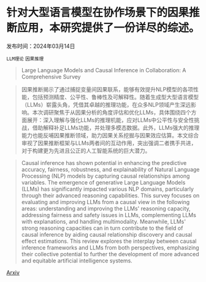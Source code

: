 # 针对大型语言模型在协作场景下的因果推断应用，本研究提供了一份详尽的综述。

发布时间：2024年03月14日

`LLM理论` `因果推理`

> Large Language Models and Causal Inference in Collaboration: A Comprehensive Survey

> 因果推断揭示了通过捕捉变量间因果联系，能够有效提升NLP模型的各项性能，包括预测精度、公平性、鲁棒性及可解释性。随着生成型大型语言模型（LLMs）崭露头角，凭借其卓越的推理功能，在众多NLP领域产生深远影响。本次调研聚焦于从因果分析的角度评估和优化LLMs，具体围绕四个方面展开：深入理解与强化LLMs的推理机能，应对LLMs中公平性与安全性挑战，借助解释补足LLMs功能，并处理多模态数据。此外，LLMs强大的推理能力也能反哺因果推断领域，助力因果关系挖掘与因果效应估算。本文综合审视了因果推断框架与LLMs两者间的互动作用，突出强调二者携手共进，对于构建更为先进且公正的人工智能系统的巨大潜力。

> Causal inference has shown potential in enhancing the predictive accuracy, fairness, robustness, and explainability of Natural Language Processing (NLP) models by capturing causal relationships among variables. The emergence of generative Large Language Models (LLMs) has significantly impacted various NLP domains, particularly through their advanced reasoning capabilities. This survey focuses on evaluating and improving LLMs from a causal view in the following areas: understanding and improving the LLMs' reasoning capacity, addressing fairness and safety issues in LLMs, complementing LLMs with explanations, and handling multimodality. Meanwhile, LLMs' strong reasoning capacities can in turn contribute to the field of causal inference by aiding causal relationship discovery and causal effect estimations. This review explores the interplay between causal inference frameworks and LLMs from both perspectives, emphasizing their collective potential to further the development of more advanced and equitable artificial intelligence systems.

[Arxiv](https://arxiv.org/abs/2403.09606)